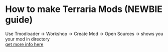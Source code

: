 # How to make Terraria Mods (NEWBIE guide)

Use Tmodloader -> Workshop -> Create Mod -> Open Sources -> shows you your mod in directory\
[get more info here](https://forums.terraria.org/index.php?threads/modding-tutorial-1-basics.118751/)

